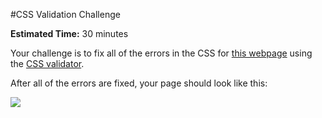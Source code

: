#CSS Validation Challenge

**Estimated Time:** 30 minutes

Your challenge is to fix all of the errors in the CSS for [this webpage](http://christensenacademy.org/modules/css-basics/challenges/validation-challenge.zip) using the [CSS validator](http://jigsaw.w3.org/css-validator/).

After all of the errors are fixed, your page should look like this:

![](http://christensenacademy.org/modules/css-basics/challenges/validation-challenge.png)
